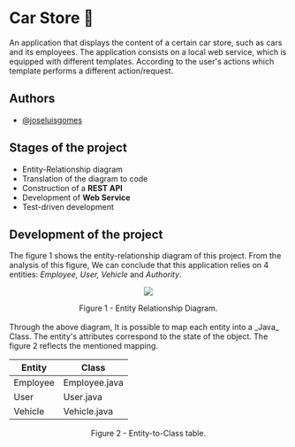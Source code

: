 # Car Store 🚗

An application that displays the content of a certain car store, such as cars and its employees. The application consists on a local web service, which is equipped with different templates. According to the user's actions which template performs a different action/request.

## Authors

- [@joseluisgomes](https://www.github.com/joseluisgomes)

## Stages of the project

- Entity-Relationship diagram
- Translation of the diagram to code
- Construction of a **REST API**
- Development of **Web Service**
- Test-driven development

## Development of the project

The figure 1 shows the entity-relationship diagram of this project. From the analysis of this figure, We can conclude that this application relies on 4 entities: _Employee, User, Vehicle_ and _Authority_.

<p align="center">
    <img src="https://user-images.githubusercontent.com/70901488/187467998-703b5d8d-23b2-4fd2-89f1-26ccbc16f65d.png">
</p>
<div align = "center">Figure 1 - Entity Relationship Diagram.</div>
<br />
Through the above diagram, It is possible to map each entity into a _Java_ Class. The entity's attributes correspond to the state of the object. The figure 2 reflects the mentioned mapping.

<div align="center">

| Entity   | Class         |
|----------|---------------|
| Employee | Employee.java |
| User     | User.java     |
| Vehicle  | Vehicle.java  |

</div>
<div align = "center">Figure 2 - Entity-to-Class table.</div>

